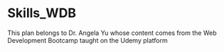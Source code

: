 # Skills_WDB
This plan belongs to Dr. Angela Yu whose content comes from the Web Development Bootcamp taught on the Udemy platform
